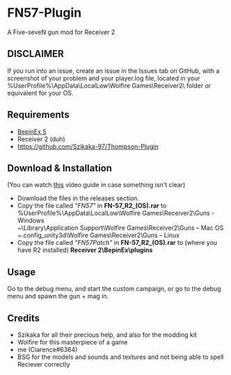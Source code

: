 # FN57-Plugin
A Five-seveN gun mod for Receiver 2


## DISCLAIMER
If you run into an issue, create an issue in the Issues tab on GitHub, with a screenshot of your problem and your player.log file, located in your  %UserProfile%\AppData\LocalLow\Wolfire Games\Receiver2\ folder or equivalent for your OS.

## Requirements
 - [BepinEx 5](https://github.com/BepInEx/BepInEx/releases/tag/v5.4.21)
 - Receiver 2 (duh)
 - https://github.com/Szikaka-97/Thompson-Plugin
## Download & Installation
(You can watch [this](https://www.youtube.com/watch?v=xe5f_CwQQVo) video guide in case something isn't clear)                                                   
                                                                                                                                                                 
																																																																																																																																																																	
 - Download the files in the releases section.<br />
 - Copy the file called _"FN57"_ in **FN-57_R2_(OS).rar** to <br />
 %UserProfile%\AppData\LocalLow\Wolfire Games\Receiver2\Guns - Windows <br />
 ~\Library\Application Support\Wolfire Games\Receiver2\Guns – Mac OS<br />
 ~\.config_unity3d\Wolfire Games\Receiver2\Guns – Linux <br />
 - Copy the file called _"FN57Patch"_ in **FN-57_R2_(OS).rar** to (where you have R2 installed) **Receiver 2\BepinEx\plugins**
 ## Usage
Go to the debug menu, and start the custom campaign, or go to the debug menu and spawn the gun + mag in.
## Credits
 - Szikaka for all their precious help, and also for the modding kit
 - Wolfire for this masterpiece of a game
 - me (Ciarence#6364)
 - BSG for the models and sounds and textures and not being able to spell Reciever correctly
